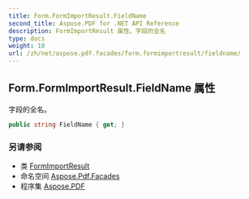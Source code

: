 ```yaml
---
title: Form.FormImportResult.FieldName
second_title: Aspose.PDF for .NET API Reference
description: FormImportResult 属性。字段的全名
type: docs
weight: 10
url: /zh/net/aspose.pdf.facades/form.formimportresult/fieldname/
---
```

## Form.FormImportResult.FieldName 属性

字段的全名。

```csharp
public string FieldName { get; }
```

### 另请参阅

* 类 [FormImportResult](../)
* 命名空间 [Aspose.Pdf.Facades](../../../aspose.pdf.facades/)
* 程序集 [Aspose.PDF](../../../)